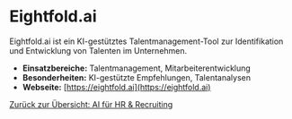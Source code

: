 # Eightfold.ai

Eightfold.ai ist ein KI-gestütztes Talentmanagement-Tool zur Identifikation und Entwicklung von Talenten im Unternehmen.

- **Einsatzbereiche:** Talentmanagement, Mitarbeiterentwicklung
- **Besonderheiten:** KI-gestützte Empfehlungen, Talentanalysen
- **Webseite:** [https://eightfold.ai](https://eightfold.ai)

[Zurück zur Übersicht: AI für HR & Recruiting](../ai_hr_tools.md)
